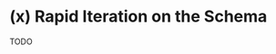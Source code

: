 # (x) Rapid Iteration on the Schema

TODO

<!-- Base it on: https://blog.logrocket.com/speeding-up-changes-to-the-graphql-schema/ -->

